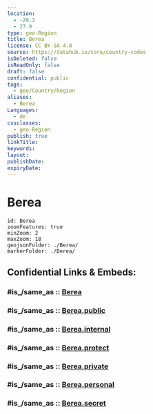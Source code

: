 ```yaml
---
location:
  - -29.2
  - 27.9
type: geo-Region
title: Berea
license: CC BY-SA 4.0
source: https://datahub.io/core/country-codes
isDeleted: false
isReadOnly: false
draft: false
confidential: public
tags:
  - geo/Country/Region
aliases:
  - Berea
Languages:
  - de
cssclasses:
  - geo-Region
publish: true
linkTitle:
keywords:
layout:
publishDate:
expiryDate:
---
```


# Berea

```leaflet
id: Berea
zoomFeatures: true 
minZoom: 2 
maxZoom: 18
geojsonFolder: ./Berea/
markerFolder: ./Berea/
```


## Confidential Links & Embeds: 

### #is_/same_as :: [Berea](/_Standards/Earth/Continent/Africa/Africa~South/Lesotho/Districts~Lesotho/Berea.md) 

### #is_/same_as :: [Berea.public](/_public/Earth/Continent/Africa/Africa~South/Lesotho/Districts~Lesotho/Berea.public.md) 

### #is_/same_as :: [Berea.internal](/_internal/Earth/Continent/Africa/Africa~South/Lesotho/Districts~Lesotho/Berea.internal.md) 

### #is_/same_as :: [Berea.protect](/_protect/Earth/Continent/Africa/Africa~South/Lesotho/Districts~Lesotho/Berea.protect.md) 

### #is_/same_as :: [Berea.private](/_private/Earth/Continent/Africa/Africa~South/Lesotho/Districts~Lesotho/Berea.private.md) 

### #is_/same_as :: [Berea.personal](/_personal/Earth/Continent/Africa/Africa~South/Lesotho/Districts~Lesotho/Berea.personal.md) 

### #is_/same_as :: [Berea.secret](/_secret/Earth/Continent/Africa/Africa~South/Lesotho/Districts~Lesotho/Berea.secret.md)

